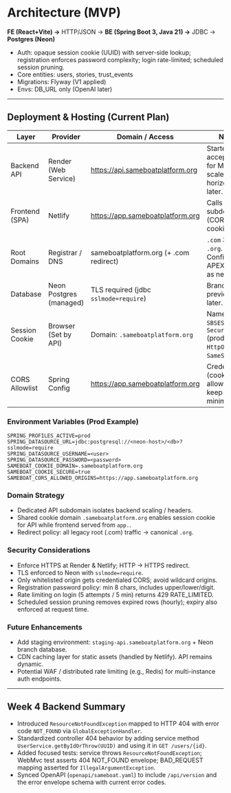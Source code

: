 # Architecture (MVP)

**FE (React+Vite) →** HTTP/JSON → **BE (Spring Boot 3, Java 21) →** JDBC → **Postgres (Neon)**

- Auth: opaque session cookie (UUID) with server-side lookup; registration enforces password complexity; login rate-limited; scheduled session pruning.
- Core entities: users, stories, trust_events
- Migrations: Flyway (V1 applied)
- Envs: DB_URL only (OpenAI later)

---
## Deployment & Hosting (Current Plan)
| Layer | Provider | Domain / Access | Notes |
|-------|----------|-----------------|-------|
| Backend API | Render (Web Service) | https://api.sameboatplatform.org | Starter tier acceptable for MVP; scale horizontally later. |
| Frontend (SPA) | Netlify | https://app.sameboatplatform.org | Calls API subdomain (CORS & cookies). |
| Root Domains | Registrar / DNS | sameboatplatform.org (+ .com redirect) | `.com` 301 → `.org`. Configure APEX + `www` as needed. |
| Database | Neon Postgres (managed) | TLS required (jdbc `sslmode=require`) | Branching for previews later. |
| Session Cookie | Browser (Set by API) | Domain: `.sameboatplatform.org` | Name `SBSESSION`, `Secure` (prod), `HttpOnly`, `SameSite=Lax`. |
| CORS Allowlist | Spring Config | https://app.sameboatplatform.org | Credentials (cookies) allowed; keep list minimal. |

### Environment Variables (Prod Example)
```
SPRING_PROFILES_ACTIVE=prod
SPRING_DATASOURCE_URL=jdbc:postgresql://<neon-host>/<db>?sslmode=require
SPRING_DATASOURCE_USERNAME=<user>
SPRING_DATASOURCE_PASSWORD=<password>
SAMEBOAT_COOKIE_DOMAIN=.sameboatplatform.org
SAMEBOAT_COOKIE_SECURE=true
SAMEBOAT_CORS_ALLOWED_ORIGINS=https://app.sameboatplatform.org
```

### Domain Strategy
- Dedicated API subdomain isolates backend scaling / headers.
- Shared cookie domain `.sameboatplatform.org` enables session cookie for API while frontend served from `app.`.
- Redirect policy: all legacy root (.com) traffic → canonical `.org`.

### Security Considerations
- Enforce HTTPS at Render & Netlify; HTTP → HTTPS redirect.
- TLS enforced to Neon with `sslmode=require`.
- Only whitelisted origin gets credentialed CORS; avoid wildcard origins.
- Registration password policy: min 8 chars, includes upper/lower/digit.
- Rate limiting on login (5 attempts / 5 min) returns 429 RATE_LIMITED.
- Scheduled session pruning removes expired rows (hourly); expiry also enforced at request time.

### Future Enhancements
- Add staging environment: `staging-api.sameboatplatform.org` + Neon branch database.
- CDN caching layer for static assets (handled by Netlify). API remains dynamic.
- Potential WAF / distributed rate limiting (e.g., Redis) for multi-instance auth endpoints.

---

## Week 4 Backend Summary
- Introduced `ResourceNotFoundException` mapped to HTTP 404 with error code `NOT_FOUND` via `GlobalExceptionHandler`.
- Standardized controller 404 behavior by adding service method `UserService.getByIdOrThrow(UUID)` and using it in `GET /users/{id}`.
- Added focused tests: service throws `ResourceNotFoundException`; WebMvc test asserts 404 NOT_FOUND envelope; BAD_REQUEST mapping asserted for `IllegalArgumentException`.
- Synced OpenAPI (`openapi/sameboat.yaml`) to include `/api/version` and the error envelope schema with current error codes.
